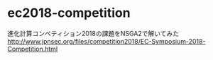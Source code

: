 # ec2018-competition
進化計算コンペティション2018の課題をNSGA2で解いてみた
http://www.jpnsec.org/files/competition2018/EC-Symposium-2018-Competition.html

